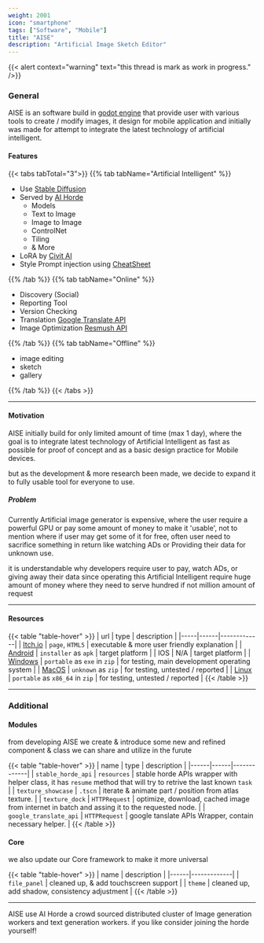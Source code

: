 ```yaml
---
weight: 2001
icon: "smartphone"
tags: ["Software", "Mobile"]
title: "AISE"
description: "Artificial Image Sketch Editor"
---
```


{{< alert context="warning" text="this thread is mark as work in progress." />}}

### General

AISE is an software build in [godot engine](https://godotengine.org/) that provide user with various tools to create / modify images, it design for mobile application and initially was made for attempt to integrate the latest technology of artificial intelligent.

#### Features

{{< tabs tabTotal="3">}}
{{% tab tabName="Artificial Intelligent" %}}

- Use [Stable Diffusion](https://github.com/Stability-AI/StableDiffusion)
- Served by [AI Horde](https://stablehorde.net/)
  - Models
  - Text to Image
  - Image to Image
  - ControlNet
  - Tiling
  - & More
- LoRA by [Civit AI](https://civitai.com/)
- Style Prompt injection using [CheatSheet](https://github.com/SupaGruen/StableDiffusion-CheatSheet/tree/main/src)

{{% /tab %}}
{{% tab tabName="Online" %}}

- Discovery (Social)
- Reporting Tool
- Version Checking
- Translation [Google Translate API](https://cloud.google.com/translate/docs/reference/rest/)
- Image Optimization [Resmush API](https://resmush.it/)

{{% /tab %}}
{{% tab tabName="Offline" %}}

- image editing
- sketch
- gallery

{{% /tab %}}
{{< /tabs >}}

---

#### Motivation

AISE initially build for only limited amount of time (max 1 day), where the goal is to integrate latest technology of Artificial Intelligent as fast as possible for proof of concept and as a basic design practice for Mobile devices.

but as the development & more research been made, we decide to expand it to fully usable tool for everyone to use.

##### Problem

Currently Artificial image generator is expensive, where the user require a powerful GPU or pay some amount of money to make it 'usable', not to mention where if user may get some of it for free, often user need to sacrifice something in return like watching ADs or Providing their data for unknown use.

it is understandable why developers require user to pay, watch ADs, or giving away their data since operating this Artificial Intelligent require huge amount of money where they need to serve hundred if not million amount of request

---

#### Resources
{{< table "table-hover" >}}
| url | type | description |
|-----|------|-------------|
| [Itch.io](https://naiive.itch.io/aise) | `page`, `HTML5` | executable & more user friendly explanation |
| [Android](https://github.com/naiiveprojects/res/blob/main/AISE/AISE_prod_android.apk) | `installer` as `apk` | target platform |
| IOS | N/A | target platform |
| [Windows](https://github.com/naiiveprojects/res/blob/main/AISE/AISE_prod_windows.zip) | `portable` as `exe` in `zip` | for testing, main development operating system |
| [MacOS](https://github.com/naiiveprojects/res/blob/main/AISE/AISE_prod_mac.zip) | `unknown` as `zip` | for testing, untested / reported |
| [Linux](https://github.com/naiiveprojects/res/blob/main/AISE/AISE_prod_linux.zip) | `portable` as `x86_64` in `zip` | for testing, untested / reported |
{{< /table >}}

---

### Additional

#### Modules

from developing AISE we create & introduce some new and refined component & class we can share and utilize in the furute

{{< table "table-hover" >}}
| name | type | description |
|------|------|-------------|
| `stable_horde_api` | `resources` | stable horde APIs wrapper with helper class, it has `resume` method that will try to retrive the last known `task` |
| `texture_showcase` | `.tscn` | iterate & animate part / position from atlas texture. |
| `texture_dock` | `HTTPRequest` | optimize, download, cached image from internet in batch and assing it to the requested node. |
| `google_translate_api` | `HTTPRequest` | google tanslate APIs Wrapper, contain necessary helper. |
{{< /table >}}

#### Core

we also update our Core framework to make it more universal

{{< table "table-hover" >}}
| name | description |
|------|-------------|
| `file_panel` | cleaned up, & add touchscreen support |
| `theme` | cleaned up, add shadow, consistency adjustment |
{{< /table >}}

---

AISE use AI Horde a crowd sourced distributed cluster of Image generation workers and text generation workers. if you like consider joining the horde yourself!

